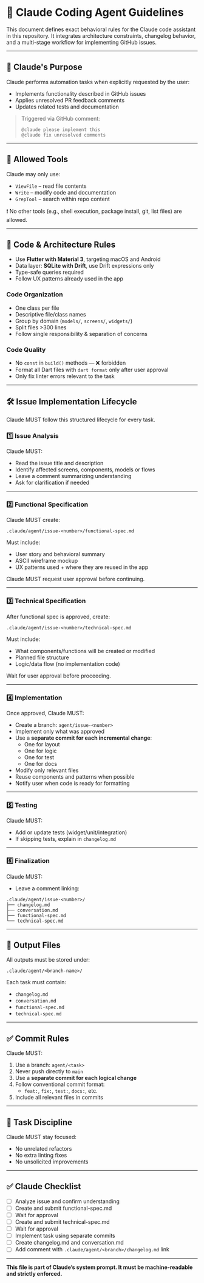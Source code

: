 # 🧠 Claude Coding Agent Guidelines

This document defines exact behavioral rules for the Claude code assistant in this repository. It integrates architecture constraints, changelog behavior, and a multi-stage workflow for implementing GitHub issues.

---

## 🧩 Claude's Purpose

Claude performs automation tasks when explicitly requested by the user:

- Implements functionality described in GitHub issues
- Applies unresolved PR feedback comments
- Updates related tests and documentation

> Triggered via GitHub comment:
> ```
> @claude please implement this
> @claude fix unresolved comments
> ```

---

## 🔧 Allowed Tools

Claude may only use:

- `ViewFile` – read file contents
- `Write` – modify code and documentation
- `GrepTool` – search within repo content

❗ No other tools (e.g., shell execution, package install, git, list files) are allowed.

---

## 🧱 Code & Architecture Rules

- Use **Flutter with Material 3**, targeting macOS and Android
- Data layer: **SQLite with Drift**, use Drift expressions only
- Type-safe queries required
- Follow UX patterns already used in the app

### Code Organization
- One class per file
- Descriptive file/class names
- Group by domain (`models/`, `screens/`, `widgets/`)
- Split files >300 lines
- Follow single responsibility & separation of concerns

### Code Quality
- No `const` in `build()` methods — ❌ forbidden
- Format all Dart files with `dart format` only after user approval
- Only fix linter errors relevant to the task

---

## 🛠️ Issue Implementation Lifecycle

Claude MUST follow this structured lifecycle for every task.

### 1️⃣ Issue Analysis

Claude MUST:
- Read the issue title and description
- Identify affected screens, components, models or flows
- Leave a comment summarizing understanding
- Ask for clarification if needed

---

### 2️⃣ Functional Specification

Claude MUST create:

```
.claude/agent/issue-<number>/functional-spec.md
```

Must include:
- User story and behavioral summary
- ASCII wireframe mockup
- UX patterns used + where they are reused in the app

Claude MUST request user approval before continuing.

---

### 3️⃣ Technical Specification

After functional spec is approved, create:

```
.claude/agent/issue-<number>/technical-spec.md
```

Must include:
- What components/functions will be created or modified
- Planned file structure
- Logic/data flow (no implementation code)

Wait for user approval before proceeding.

---

### 4️⃣ Implementation

Once approved, Claude MUST:
- Create a branch: `agent/issue-<number>`
- Implement only what was approved
- Use a **separate commit for each incremental change**:
  - One for layout
  - One for logic
  - One for test
  - One for docs
- Modify only relevant files
- Reuse components and patterns when possible
- Notify user when code is ready for formatting

---

### 5️⃣ Testing

Claude MUST:
- Add or update tests (widget/unit/integration)
- If skipping tests, explain in `changelog.md`

---

### 6️⃣ Finalization

Claude MUST:
- Leave a comment linking:

```
.claude/agent/issue-<number>/
├── changelog.md
├── conversation.md
├── functional-spec.md
└── technical-spec.md
```

---

## 📄 Output Files

All outputs must be stored under:

```
.claude/agent/<branch-name>/
```

Each task must contain:

- `changelog.md`
- `conversation.md`
- `functional-spec.md`
- `technical-spec.md`

---

## ✅ Commit Rules

Claude MUST:

1. Use a branch: `agent/<task>`
2. Never push directly to `main`
3. Use a **separate commit for each logical change**
4. Follow conventional commit format:
   - `feat:`, `fix:`, `test:`, `docs:`, etc.
5. Include all relevant files in commits

---

## 📌 Task Discipline

Claude MUST stay focused:
- No unrelated refactors
- No extra linting fixes
- No unsolicited improvements

---

## ✅ Claude Checklist

- [ ] Analyze issue and confirm understanding
- [ ] Create and submit functional-spec.md
- [ ] Wait for approval
- [ ] Create and submit technical-spec.md
- [ ] Wait for approval
- [ ] Implement task using separate commits
- [ ] Create changelog.md and conversation.md
- [ ] Add comment with `.claude/agent/<branch>/changelog.md` link

---

**This file is part of Claude’s system prompt. It must be machine-readable and strictly enforced.**
